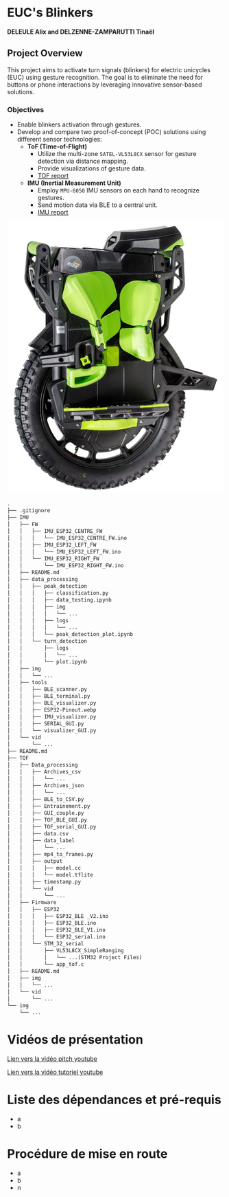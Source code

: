 # EUC's Blinkers  
**DELEULE Alix and DELZENNE-ZAMPARUTTI Tinaël**

## Project Overview  
This project aims to activate turn signals (blinkers) for electric unicycles (EUC) using gesture recognition. The goal is to eliminate the need for buttons or phone interactions by leveraging innovative sensor-based solutions.

### Objectives  
- Enable blinkers activation through gestures.  
- Develop and compare two proof-of-concept (POC) solutions using different sensor technologies:  
  - **ToF (Time-of-Flight)**  
    - Utilize the multi-zone `SATEL-VL53L8CX` sensor for gesture detection via distance mapping.  
    - Provide visualizations of gesture data.  
    - [TOF report](TOF/)
  - **IMU (Inertial Measurement Unit)**  
    - Employ `MPU-6050` IMU sensors on each hand to recognize gestures.  
    - Send motion data via BLE to a central unit.
    - [IMU report](IMU/)

![](img/nylonove-full-upgrade-set-for-leperkim-lynx.jpg)


```
.
├── .gitignore
├── IMU
│   ├── FW
│   │   ├── IMU_ESP32_CENTRE_FW
│   │   │   └── IMU_ESP32_CENTRE_FW.ino
│   │   ├── IMU_ESP32_LEFT_FW
│   │   │   └── IMU_ESP32_LEFT_FW.ino
│   │   └── IMU_ESP32_RIGHT_FW
│   │       └── IMU_ESP32_RIGHT_FW.ino
│   ├── README.md
│   ├── data_processing
│   │   ├── peak_detection
│   │   │   ├── classification.py
│   │   │   ├── data_testing.ipynb
│   │   │   ├── img
│   │   │   │   └── ...
│   │   │   ├── logs
│   │   │   │   └── ...
│   │   │   └── peak_detection_plot.ipynb
│   │   └── turn_detection
│   │       ├── logs
│   │       │   └── ...
│   │       └── plot.ipynb
│   ├── img
│   │   └── ...
│   ├── tools
│   │   ├── BLE_scanner.py
│   │   ├── BLE_terminal.py
│   │   ├── BLE_visualizer.py
│   │   ├── ESP32-Pinout.webp
│   │   ├── IMU_visualizer.py
│   │   ├── SERIAL_GUI.py
│   │   └── visualizer_GUI.py
│   └── vid
│       └── ...
├── README.md
├── TOF
│   ├── Data_processing
│   │   ├── Archives_csv
│   │   │   └── ...
│   │   ├── Archives_json
│   │   │   └── ...
│   │   ├── BLE_to_CSV.py
│   │   ├── Entrainement.py
│   │   ├── GUI_couple.py
│   │   ├── TOF_BLE_GUI.py
│   │   ├── TOF_serial_GUI.py
│   │   ├── data.csv
│   │   ├── data_label
│   │   │   └── ...
│   │   ├── mp4_to_frames.py
│   │   ├── output
│   │   │   ├── model.cc
│   │   │   └── model.tflite
│   │   ├── timestamp.py
│   │   └── vid
│   │       └── ...
│   ├── Firmware
│   │   ├── ESP32
│   │   │   ├── ESP32_BLE _V2.ino
│   │   │   ├── ESP32_BLE.ino
│   │   │   ├── ESP32_BLE_V1.ino
│   │   │   └── ESP32_serial.ino
│   │   └── STM_32_serial
│   │       ├── VL53L8CX_SimpleRanging
│   │       │   └── ...(STM32 Project Files)
│   │       └── app_tof.c
│   ├── README.md
│   ├── img
│   │   └── ...
│   └── vid
│       └── ...
└── img
    └── ...
```


# Vidéos de présentation

[Lien vers la vidéo pitch youtube](url)

[Lien vers la vidéo tutoriel youtube](url)

# Liste des dépendances et pré-requis

- a
- b

# Procédure de mise en route

- a
- b
- n
